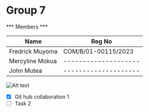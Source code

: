 # Group 7
*** Members ***

| Name  | Reg No | 
|-----------------|---------|
| Fredrick Muyoma | COM/B/01-00115/2023  |
| Mercyline Mokua | -------------------- |
| John Mutea      | -------------------- |

![Alt text](https://example.com/image.jpg)

- [x] Git hub collaboration 1
- [ ] Task 2
